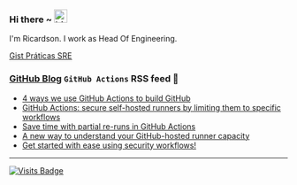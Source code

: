 ### Hi there ~ <img src="https://user-images.githubusercontent.com/1303154/88677602-1635ba80-d120-11ea-84d8-d263ba5fc3c0.gif" width="24px" alt="hi">

I'm Ricardson. I work as Head Of Engineering.

[Gist Práticas SRE](https://gist.github.com/r1w1s1/1ca63e1afb467410ddbb9081214a51ac)

### [GitHub Blog](https://github.blog/) `GitHub Actions` RSS feed 📖

<!--START_SECTION:feed-->
* [4 ways we use GitHub Actions to build GitHub](https:&#x2F;&#x2F;github.blog&#x2F;2022-04-05-4-ways-we-use-github-actions-to-build-github&#x2F;)
* [GitHub Actions: secure self-hosted runners by limiting them to specific workflows](https:&#x2F;&#x2F;github.blog&#x2F;2022-03-23-github-actions-secure-self-hosted-runners-specific-workflows&#x2F;)
* [Save time with partial re-runs in GitHub Actions](https:&#x2F;&#x2F;github.blog&#x2F;2022-03-16-save-time-partial-re-runs-github-actions&#x2F;)
* [A new way to understand your GitHub-hosted runner capacity](https:&#x2F;&#x2F;github.blog&#x2F;2022-02-23-new-way-understand-github-hosted-runner-capacity&#x2F;)
* [Get started with ease using security workflows!](https:&#x2F;&#x2F;github.blog&#x2F;2022-02-22-get-started-using-security-workflows&#x2F;)
<!--END_SECTION:feed-->

---------

[![Visits Badge](https://badges.pufler.dev/visits/r1w1s1/r1w1s1)](https://badges.pufler.dev)


<!--
**r1williams/r1williams** is a ✨ _special_ ✨ repository because its `README.md` (this file) appears on your GitHub profile.



